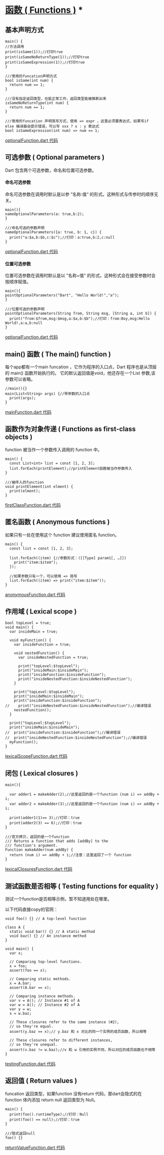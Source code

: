 # [函数 ( Functions )](https://www.dartlang.org/guides/language/language-tour#functions) *

## 基本声明方式

```
main() {
//方法调用
print(isSame(1));//打印true
print(isSameNoReturnType(1));//打印true
print(isSameExpression(1));//打印true
}

///常用的funcation声明方式
bool isSame(int num) {
  return num == 1;
}

///没有指定返回类型，也能正常工作，返回类型能被推断出来
isSameNoReturnType(int num) {
  return num == 1;
}

///常用的funcation 声明简写方式，使用 => expr ，这里必须要表达式，如果写if else 编译器会提示错误，可以写 xxx ? x : y 表达式
bool isSameExpression(int num) => num == 1;
```
[optionalFunction.dart 代码](../../dart/funcations/optionalFunction.dart)

## 可选参数 ( Optional parameters )
Dart 包含两个可选参数，命名和位置可选参数。

#### 命名可选参数

命名可选参数在调用时默认是以参 ”名称:值“ 的形式。这种形式与传参时的顺序无关。

```
main(){
nameOptionalParameters(a: true,b:2);
}

///命名可选的参数声明
nameOptionalParameters({a: true, b: 1, c}) {
  print("a:$a,b:$b,c:$c");//打印：a:true,b:2,c:null
}
```

[optionalFunction.dart 代码](../../dart/funcations/optionalFunction.dart)

#### 位置可选参数
位置可选参数在调用时默认是以 ”名称=值“ 的形式。这种形式会在接受参数时会按顺序赋值。

```
main(){
pointOptionalParameters("Dart", "Hello World!","a");
}

///位置可选的参数声明
pointOptionalParameters(String from, String msg, [String a, int b]) {
  print("from:$from,msg:$msg,a:$a,b:$b");//打印：from:Boy,msg:Hello World!,a:a,b:null
}
```

[optionalFunction.dart 代码](../../dart/funcations/optionalFunction.dart)

## main() 函数 ( The main() function )

每个app都有一个main funcation ，它作为程序的入口点，Dart 程序也是从顶层的 main() 函数开始执行的。 它的默认返回值是void，他还存在一个List<String> 参数,该参数可以省略。

```
//main(){}
main(List<String> args) {//带参数的入口点
  print(args);
}
```

[mainFunction.dart 代码](../../dart/funcations/mainFunction.dart)


## 函数作为对象传递 ( Functions as first-class objects )

function 被当作一个参数传入调用的 function 中。

```
main() {
  const List<int> list = const [1, 2, 3];
  list.forEach(printElement);//printElement函数被当作参数传入
}

///被传入的function
void printElement(int elment) {
  print(elment);
}
```

[firstClassFunction.dart 代码](../../dart/funcations/firstClassFunction.dart)

## 匿名函数 ( Anonymous functions )

如果只有一处在使用这个 function 建议使用匿名 function。

```
main() {
  const list = const [1, 2, 3];

  list.forEach((item) {//参数形式：([[Type] param1[, …]])
    print("item:$item");
  });

  //如果参数只有一个，可以使用 => 简写
  list.forEach((item) => print("item:$item"));
}
```

[anonymousFunction.dart 代码](../../dart/funcations/anonymousFunction.dart)

## 作用域 ( Lexical scope )

```
bool topLevel = true;
void main() {
  var insideMain = true;

  void myFunction() {
    var insideFunction = true;

    void nestedFunction() {
      var insideNestedFunction = true;

      print("topLevel:$topLevel");
      print("insideMain:$insideMain");
      print("insideFunction:$insideFunction");
      print("insideNestedFunction:$insideNestedFunction");
    }

    print("topLevel:$topLevel");
    print("insideMain:$insideMain");
    print("insideFunction:$insideFunction");
//    print("insideNestedFunction:$insideNestedFunction");//编译错误
    nestedFunction();
  }

  print("topLevel:$topLevel");
  print("insideMain:$insideMain");
//  print("insideFunction:$insideFunction");//编译错误
//  print("insideNestedFunction:$insideNestedFunction");//编译错误
  myFunction();
}
```

[lexicalScopeFunction.dart 代码](../../dart/funcations/lexicalScopeFunction.dart)

## 闭包 ( Lexical closures )

```
main(){

  var adder1 = makeAdder(2);//这里返回的是一个function (num i) => addBy + i;
  var adder2 = makeAdder(3);//这里返回的是一个function (num i) => addBy + i;

  print(adder1(1)== 3);//打印：true
  print(adder2(3) == 6);//打印：true
}

///官方拷贝，返回的是一个function
/// Returns a function that adds [addBy] to the
/// function's argument.
Function makeAdder(num addBy) {
  return (num i) => addBy + i;//注意：这里返回了一个 function
}
```

[lexicalClosuresFunction.dart 代码](../../dart/funcations/lexicalClosuresFunction.dart)

## 测试函数是否相等 ( Testing functions for equality )

测试一个function是否相等示例，暂不知道用处在哪里。

以下代码直接copy的官网：

```
void foo() {} // A top-level function

class A {
  static void bar() {} // A static method
  void baz() {} // An instance method
}

void main() {
  var x;

  // Comparing top-level functions.
  x = foo;
  assert(foo == x);

  // Comparing static methods.
  x = A.bar;
  assert(A.bar == x);

  // Comparing instance methods.
  var v = A(); // Instance #1 of A
  var w = A(); // Instance #2 of A
  var y = w;
  x = w.baz;

  // These closures refer to the same instance (#2),
  // so they're equal.
  assert(y.baz == x);// y.baz 和 x 对比的同一个实例的成员函数，所以相等

  // These closures refer to different instances,
  // so they're unequal.
  assert(v.baz != w.baz);//v 和 w 引用的实例不同，所以对应的成员函数也不相等
}
```

[testingFunction.dart 代码](../../dart/funcations/testingFunction.dart)

## 返回值 ( Return values )

funcation 返回类型，如果function 没有return 代码，那dart会隐式的在 function 体内添加 return null 返回类型为 Null。

```
main() {
  print(foo().runtimeType);//打印：Null
  print(foo() == null);//打印：true
}

///隐式返回null
foo() {}
```

[returnValueFunction.dart 代码](../../dart/funcations/returnValueFunction.dart)